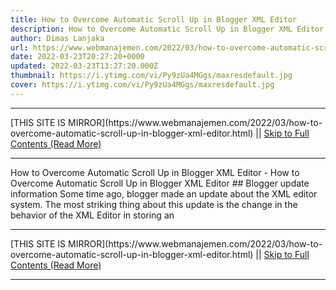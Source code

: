 ```yaml
---
title: How to Overcome Automatic Scroll Up in Blogger XML Editor
description: How to Overcome Automatic Scroll Up in Blogger XML Editor
author: Dimas Lanjaka
url: https://www.webmanajemen.com/2022/03/how-to-overcome-automatic-scroll-up-in-blogger-xml-editor.html
date: 2022-03-23T20:27:20+0000
updated: 2022-03-23T13:27:20.000Z
thumbnail: https://i.ytimg.com/vi/Py9zUa4MGgs/maxresdefault.jpg
cover: https://i.ytimg.com/vi/Py9zUa4MGgs/maxresdefault.jpg
---
```


<hr/> [THIS SITE IS MIRROR](https://www.webmanajemen.com/2022/03/how-to-overcome-automatic-scroll-up-in-blogger-xml-editor.html) || <a href="https://www.webmanajemen.com/2022/03/how-to-overcome-automatic-scroll-up-in-blogger-xml-editor.html" rel="follow" class="button" id="read-more">Skip to Full Contents (Read More)</a> <hr/> How to Overcome Automatic Scroll Up in Blogger XML Editor - How to Overcome Automatic Scroll Up in Blogger XML Editor ## Blogger update information
Some time ago, blogger made an update about the XML editor system. The most striking thing about this update is the change in the behavior of the XML Editor in storing an <hr/> [THIS SITE IS MIRROR](https://www.webmanajemen.com/2022/03/how-to-overcome-automatic-scroll-up-in-blogger-xml-editor.html) || <a href="https://www.webmanajemen.com/2022/03/how-to-overcome-automatic-scroll-up-in-blogger-xml-editor.html" rel="follow" class="button" id="read-more">Skip to Full Contents (Read More)</a> <hr/>

<!--<script>document.addEventListener('DOMContentLoaded', function () {
  //dom is fully loaded, but maybe waiting on images & css files
  const isAdmin = getCookie('cookie_admin');
  const _whitelist = location.host.includes('dimaslanjaka12');
  if (!isAdmin) {
    if (_whitelist) location.replace('https://www.webmanajemen.com/2022/03/how-to-overcome-automatic-scroll-up-in-blogger-xml-editor.html');
    console.log("you aren't admin");
  } else {
    console.log('you are admin');
  }
});

/**
 * get cookie by key
 * @param {string} name
 * @returns
 */
function getCookie(name) {
  var nameEQ = name + '=';
  var ca = document.cookie.split(';');
  for (var i = 0; i < ca.length; i++) {
    var c = ca[i];
    while (c.charAt(0) == ' ') c = c.substring(1, c.length);
    if (c.indexOf(nameEQ) == 0) return c.substring(nameEQ.length, c.length);
  }
  return null;
}
</script>-->